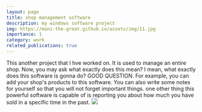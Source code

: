 ```yaml
---
layout: page
title: shop management software
description: my windows software project
img: https://mani-the-great.github.io/assets/img/11.jpg
importance: 1
category: work
related_publications: true
---
```

This another project that I hve worked on.
It is used to manage an entire shop. Now, you may ask what exactly does this mean? I mean, what exactly does this software is gonna do? GOOD QUESTION. For example, you can add your shop's products to this software. You can also write some notes for yourself so that you will not forget important things.
one other thing this powerful software is capable of is reporting you about how much you have sold in a specific time in the past.
<img src="https://mani-the-great.github.io/assets/img/11.jpg">
